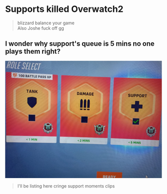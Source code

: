 # Supports killed Overwatch2
> blizzard balance your game
> <br>Also Joshe fuck off gg<br>
## I wonder why support's queue is 5 mins no one plays them right?
![gg](img/NoOnePlaysSupp.jpeg)<br>
> I'll be listing here cringe support moments clips

